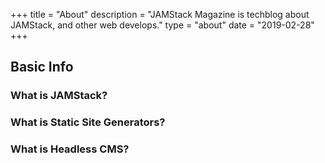 +++
title = "About"
description = "JAMStack Magazine is techblog about JAMStack, and other web develops."
type = "about"
date = "2019-02-28"
+++

## Basic Info

### What is JAMStack?

### What is Static Site Generators?

### What is Headless CMS?



